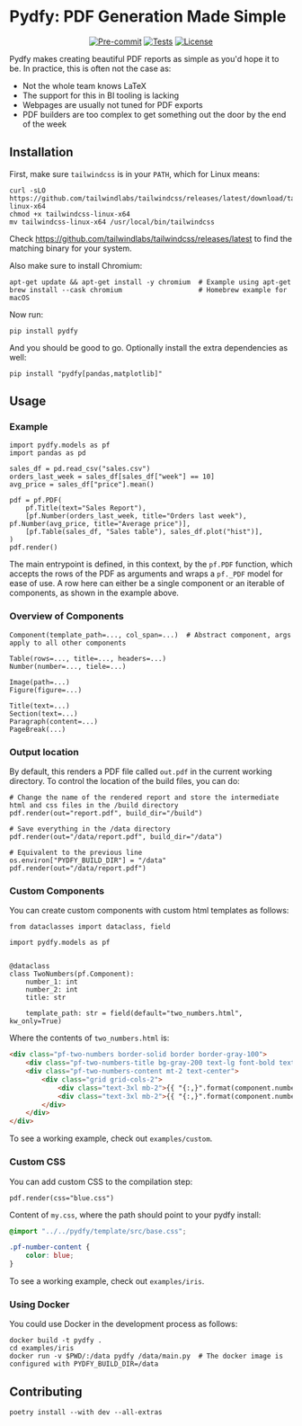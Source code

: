 # Pydfy: PDF Generation Made Simple

<div align="center">

[![Pre-commit](https://img.shields.io/badge/pre--commit-enabled-brightgreen?logo=pre-commit&logoColor=white)](https://github.com/BiteStreams/pydfy/blob/main/.pre-commit-config.yaml)
[![Tests](https://github.com/BiteStreams/pydfy/actions/workflows/tests.yml/badge.svg)](https://github.com/BiteStreams/pydfy/actions/workflows/tests.yml)
[![License](https://img.shields.io/github/license/BiteStreams/pydfy)](https://github.com/BiteStreams/pydfy/blob/main/LICENSE)

</div>

Pydfy makes creating beautiful PDF reports as simple as you'd hope it to be.
In practice, this is often not the case as:
- Not the whole team knows LaTeX
- The support for this in BI tooling is lacking
- Webpages are usually not tuned for PDF exports
- PDF builders are too complex to get something out the door by the end of the week

## Installation

First, make sure `tailwindcss` is in your `PATH`, which for Linux means:
```shell
curl -sLO https://github.com/tailwindlabs/tailwindcss/releases/latest/download/tailwindcss-linux-x64
chmod +x tailwindcss-linux-x64
mv tailwindcss-linux-x64 /usr/local/bin/tailwindcss
```
Check https://github.com/tailwindlabs/tailwindcss/releases/latest to find the matching binary for your system.

Also make sure to install Chromium:
```shell
apt-get update && apt-get install -y chromium  # Example using apt-get
brew install --cask chromium                   # Homebrew example for macOS
```

Now run:
```shell
pip install pydfy
```
And you should be good to go. Optionally install the extra dependencies as well:
```shell
pip install "pydfy[pandas,matplotlib]"
```

## Usage

### Example
```python3
import pydfy.models as pf
import pandas as pd

sales_df = pd.read_csv("sales.csv")
orders_last_week = sales_df[sales_df["week"] == 10]
avg_price = sales_df["price"].mean()

pdf = pf.PDF(
    pf.Title(text="Sales Report"),
    [pf.Number(orders_last_week, title="Orders last week"), pf.Number(avg_price, title="Average price")],
    [pf.Table(sales_df, "Sales table"), sales_df.plot("hist")],
)
pdf.render()
```

The main entrypoint is defined, in this context, by the `pf.PDF` function,
which accepts the rows of the PDF as arguments and wraps a `pf._PDF` model for ease of use.
A row here can either be a single component or an iterable of components, as shown in the example above.

### Overview of Components
```python3
Component(template_path=..., col_span=...)  # Abstract component, args apply to all other components

Table(rows=..., title=..., headers=...)
Number(number=..., tiele=...)

Image(path=...)
Figure(figure=...)

Title(text=...)
Section(text=...)
Paragraph(content=...)
PageBreak(...)
```

### Output location
By default, this renders a PDF file called `out.pdf` in the current working directory.
To control the location of the build files, you can do:
```python3
# Change the name of the rendered report and store the intermediate html and css files in the /build directory
pdf.render(out="report.pdf", build_dir="/build")

# Save everything in the /data directory
pdf.render(out="/data/report.pdf", build_dir="/data")

# Equivalent to the previous line
os.environ["PYDFY_BUILD_DIR"] = "/data"
pdf.render(out="/data/report.pdf")
```

### Custom Components
You can create custom components with custom html templates as follows:
```python3
from dataclasses import dataclass, field

import pydfy.models as pf


@dataclass
class TwoNumbers(pf.Component):
    number_1: int
    number_2: int
    title: str

    template_path: str = field(default="two_numbers.html", kw_only=True)
```

Where the contents of `two_numbers.html` is:
```html
<div class="pf-two-numbers border-solid border border-gray-100">
    <div class="pf-two-numbers-title bg-gray-200 text-lg font-bold text-center align-top">{{ component.title }}</div>
    <div class="pf-two-numbers-content mt-2 text-center">
        <div class="grid grid-cols-2">
            <div class="text-3xl mb-2">{{ "{:,}".format(component.number_1) }}</div>
            <div class="text-3xl mb-2">{{ "{:,}".format(component.number_2) }}</div>
        </div>
    </div>
</div>
```

To see a working example, check out `examples/custom`.


### Custom CSS
You can add custom CSS to the compilation step:
```python3
pdf.render(css="blue.css")
```

Content of `my.css`, where the path should point to your pydfy install:
```css
@import "../../pydfy/template/src/base.css";

.pf-number-content {
    color: blue;
}
```

To see a working example, check out `examples/iris`.


### Using Docker

You could use Docker in the development process as follows:
```shell
docker build -t pydfy .
cd examples/iris
docker run -v $PWD/:/data pydfy /data/main.py  # The docker image is configured with PYDFY_BUILD_DIR=/data
```

## Contributing

```shell
poetry install --with dev --all-extras
```
